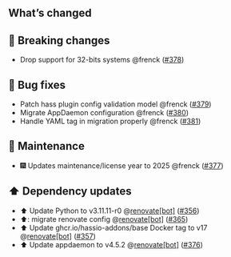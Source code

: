 ## What’s changed

## 🚨 Breaking changes

- Drop support for 32-bits systems @frenck ([#378](https://github.com/hassio-addons/addon-appdaemon/pull/378))

## 🐛 Bug fixes

- Patch hass plugin config validation model @frenck ([#379](https://github.com/hassio-addons/addon-appdaemon/pull/379))
- Migrate AppDaemon configuration @frenck ([#380](https://github.com/hassio-addons/addon-appdaemon/pull/380))
- Handle YAML tag in migration properly @frenck ([#381](https://github.com/hassio-addons/addon-appdaemon/pull/381))

## 🧰 Maintenance

- 🎆 Updates maintenance/license year to 2025 @frenck ([#377](https://github.com/hassio-addons/addon-appdaemon/pull/377))

## ⬆️ Dependency updates

- ⬆️ Update Python to v3.11.11-r0 @[renovate[bot]](https://github.com/apps/renovate) ([#356](https://github.com/hassio-addons/addon-appdaemon/pull/356))
- ⬆️: migrate renovate config @[renovate[bot]](https://github.com/apps/renovate) ([#365](https://github.com/hassio-addons/addon-appdaemon/pull/365))
- ⬆️ Update ghcr.io/hassio-addons/base Docker tag to v17 @[renovate[bot]](https://github.com/apps/renovate) ([#357](https://github.com/hassio-addons/addon-appdaemon/pull/357))
- ⬆️ Update appdaemon to v4.5.2 @[renovate[bot]](https://github.com/apps/renovate) ([#376](https://github.com/hassio-addons/addon-appdaemon/pull/376))
